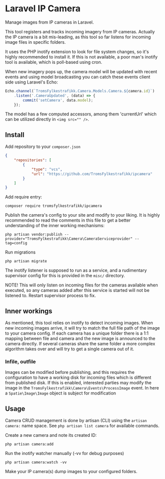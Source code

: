 # Laravel IP Camera

Manage images from IP cameras in Laravel.

This tool registers and tracks incoming imagery from IP cameras.
Actually the IP camera is a bit mis-leading, as this tool so far
listens for incoming image files in specific folders.

It uses the PHP inotify extension to look for file system changes, so
it's highly recommended to install it. If this is not available, a
poor man's inotify tool is available, which is poll-based using
cron.

When new imagery pops up, the camera model will be updated with recent
events and using model broadcasting you can catch these events client
side using Laravel's Echo:

```javascript
Echo.channel(`TromsFylkestrafikk.Camera.Models.Camera.${camera.id}`)
    .listen('.CameraUpdated', (data) => {
        commit('setCamera', data.model);
    });
```

The model has a few computed accessors, among them 'currentUrl' which
can be utilized directly in `<img src="" />`.

## Install

Add repository to your `composer.json`
```json
{
    "repositories": [
        {
            "type": "vcs",
            "url": "https://github.com/TromsFylkestrafikk/ipcamera"
        }
    ]
}
```

Add require entry:
```shell
composer require tromsfylkestrafikk/ipcamera
```

Publish the camera's config to your site and modify to your liking. It
is highly recommended to read the comments in this file to get a
better understanding of the inner working mechanisms:
```shell
php artisan vendor:publish --provider="TromsFylkestrafikk\Camera\CameraServiceprovider" --tag=config
```

Run migrations
```shell
php artisan migrate
```

The inotify listener is supposed to run as a service, and a
rudimentary supervisor config for this is provided in the `misc/`
directory.

NOTE! This will only listen on incoming files for the cameras
available when executed, so any cameras added after this service is
started will not be listened to.  Restart supervisor process to fix.

## Inner workings

As mentioned, this tool relies on inotify to detect incoming images.
When new incoming images arrive, it will try to match the full file
path of the image to your camera config. If each camera has a unique
folder there is a 1:1 mapping between file and camera and the new
image is announced to the camera directly.  If several cameras share
the same folder a more complex algorithm takes over and will try to
get a single camera out of it.

### Infile, outfile

Images can be modified before publishing, and this requires the
configuration to have a working disk for incoming files which is
different from published disk. If this is enabled, interested parties
may modify the image in the
`TromsFylkestrafikk\Camera\Events\ProcessImage` event.  In here a
`Spatie\Image\Image` object is subject for modification

## Usage

Camera CRUD management is done by artisan (CLI) using the `artisan
camera:` name space. See `php artisan list camera` for available
commands.

Create a new camera and note its created ID:
```shell
php artisan camera:add
```

Run the inotify watcher manually (-vv for debug purposes)
```shell
php artisan camera:watch -vv
```

Make your IP camera(s) dump images to your configured folders.

